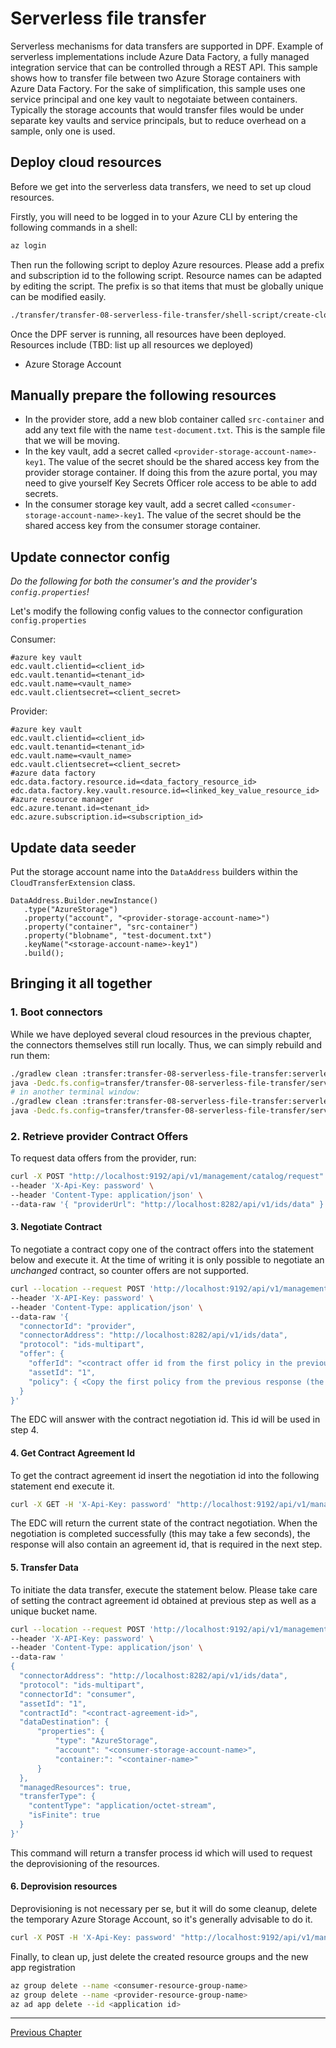 # Serverless file transfer

Serverless mechanisms for data transfers are supported in DPF. Example of serverless implementations include Azure Data Factory, a fully managed integration service that can be controlled through a REST API.
This sample shows how to transfer file between two Azure Storage containers with Azure Data Factory.
For the sake of simplification, this sample uses one service principal and one key vault to negotaiate between containers. Typically the storage accounts that would transfer files would be under separate key vaults and service principals, but to reduce overhead on a sample, only one is used.

## Deploy cloud resources

Before we get into the serverless data transfers, we need to set up cloud resources.

Firstly, you will need to be logged in to your Azure CLI by entering the following commands in a shell:
```bash
az login
```
Then run the following script to deploy Azure resources. Please add a prefix and subscription id to the following script. Resource names can be adapted by editing the script. The prefix is so that items that must be globally unique can be modified easily.
```bash
./transfer/transfer-08-serverless-file-transfer/shell-script/create-cloud-resources.sh
```
Once the DPF server is running, all resources have been deployed.
Resources include (TBD: list up all resources we deployed)
- Azure Storage Account


## Manually prepare the following resources

- In the provider store, add a new blob container called `src-container` and add any text file with the name `test-document.txt`. This is the sample file that we will be moving.
- In the key vault, add a secret called `<provider-storage-account-name>-key1`. The value of the secret should be the shared access key from the provider storage container. If doing this from the azure portal, you may need to give yourself Key Secrets Officer role access to be able to add secrets. 
- In the consumer storage key vault, add a secret called `<consumer-storage-account-name>-key1`. The value of the secret should be the shared access key from the consumer storage container.


## Update connector config

_Do the following for both the consumer's and the provider's `config.properties`!_

Let's modify the following config values to the connector configuration `config.properties`

Consumer:
```properties
#azure key vault
edc.vault.clientid=<client_id>
edc.vault.tenantid=<tenant_id>
edc.vault.name=<vault_name>
edc.vault.clientsecret=<client_secret>
```
Provider:
```properties
#azure key vault
edc.vault.clientid=<client_id>
edc.vault.tenantid=<tenant_id>
edc.vault.name=<vault_name>
edc.vault.clientsecret=<client_secret>
#azure data factory
edc.data.factory.resource.id=<data_factory_resource_id>
edc.data.factory.key.vault.resource.id=<linked_key_value_resource_id>
#azure resource manager
edc.azure.tenant.id=<tenant_id>
edc.azure.subscription.id=<subscription_id>
```

## Update data seeder

Put the storage account name into the `DataAddress` builders within the `CloudTransferExtension` class.

```
DataAddress.Builder.newInstance()
   .type("AzureStorage")
   .property("account", "<provider-storage-account-name>")
   .property("container", "src-container")
   .property("blobname", "test-document.txt")
   .keyName("<storage-account-name>-key1")
   .build();
```

## Bringing it all together

### 1. Boot connectors

While we have deployed several cloud resources in the previous chapter, the connectors themselves still run locally.
Thus, we can simply rebuild and run them:

```bash
./gradlew clean :transfer:transfer-08-serverless-file-transfer:serverless-transfer-consumer:build
java -Dedc.fs.config=transfer/transfer-08-serverless-file-transfer/serverless-transfer-consumer/config.properties -jar transfer/transfer-08-serverless-file-transfer/serverless-transfer-consumer/build/libs/consumer.jar
# in another terminal window:
./gradlew clean :transfer:transfer-08-serverless-file-transfer:serverless-transfer-provider:build
java -Dedc.fs.config=transfer/transfer-08-serverless-file-transfer/serverless-transfer-provider/config.properties -jar transfer/transfer-08-serverless-file-transfer/serverless-transfer-provider/build/libs/provider.jar
```

### 2. Retrieve provider Contract Offers

To request data offers from the provider, run:

```bash
curl -X POST "http://localhost:9192/api/v1/management/catalog/request" \
--header 'X-Api-Key: password' \
--header 'Content-Type: application/json' \
--data-raw '{ "providerUrl": "http://localhost:8282/api/v1/ids/data" }'
```

#### 3. Negotiate Contract

To negotiate a contract copy one of the contract offers into the statement below and execute it. At the time of writing
it is only possible to negotiate an _unchanged_ contract, so counter offers are not supported.

```bash
curl --location --request POST 'http://localhost:9192/api/v1/management/contractnegotiations' \
--header 'X-API-Key: password' \
--header 'Content-Type: application/json' \
--data-raw '{
  "connectorId": "provider",
  "connectorAddress": "http://localhost:8282/api/v1/ids/data",
  "protocol": "ids-multipart",
  "offer": {
    "offerId": "<contract offer id from the first policy in the previous response (the one with "target":1)>",
    "assetId": "1",
    "policy": { <Copy the first policy from the previous response (the one with "target": 1)> }
  }
}'
```

The EDC will answer with the contract negotiation id. This id will be used in step 4.

#### 4. Get Contract Agreement Id

To get the contract agreement id insert the negotiation id into the following statement end execute it.

```bash
curl -X GET -H 'X-Api-Key: password' "http://localhost:9192/api/v1/management/contractnegotiations/{negotiationId}"
```

The EDC will return the current state of the contract negotiation. When the negotiation is completed successfully
(this may take a few seconds), the response will also contain an agreement id, that is required in the next step.

#### 5. Transfer Data

To initiate the data transfer, execute the statement below. Please take care of setting the contract agreement id
obtained at previous step as well as a unique bucket name.

```bash
curl --location --request POST 'http://localhost:9192/api/v1/management/transferprocess' \
--header 'X-API-Key: password' \
--header 'Content-Type: application/json' \
--data-raw '
{
  "connectorAddress": "http://localhost:8282/api/v1/ids/data",
  "protocol": "ids-multipart",
  "connectorId": "consumer",
  "assetId": "1",
  "contractId": "<contract-agreement-id>",
  "dataDestination": {
      "properties": {
          "type": "AzureStorage",
          "account": "<consumer-storage-account-name>",
          "container:": "<container-name>"
      }
  },
  "managedResources": true,
  "transferType": {
    "contentType": "application/octet-stream",
    "isFinite": true
  }
}'
```

This command will return a transfer process id which will used to request the deprovisioning of the resources.

#### 6. Deprovision resources

Deprovisioning is not necessary per se, but it will do some cleanup, delete the temporary Azure Storage Account, so
it's generally advisable to do it.

```bash
curl -X POST -H 'X-Api-Key: password' "http://localhost:9192/api/v1/management/transferprocess/{transferProcessId}/deprovision"
```

Finally, to clean up, just delete the created resource groups and the new app registration
```bash
az group delete --name <consumer-resource-group-name>
az group delete --name <provider-resource-group-name>
az ad app delete --id <application id>
```

---
[Previous Chapter](../transfer-07-provider-push-http/README.md)
